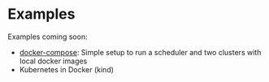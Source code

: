 # Examples

Examples coming soon:

 - [docker-compose](docker-compose): Simple setup to run a scheduler and two clusters with local docker images
 - Kubernetes in Docker (kind)